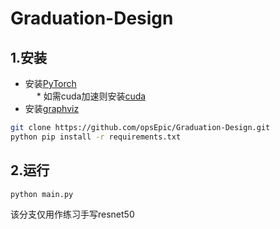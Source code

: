 # Graduation-Design
## 1.安装
+ 安装[PyTorch](https://pytorch.org/get-started/locally/)<br/>
&emsp; * 如需cuda加速则安装[cuda](https://developer.nvidia.com/cuda-toolkit-archive)
+ 安装[graphviz](https://graphviz.org/download/)
```bash
git clone https://github.com/opsEpic/Graduation-Design.git
python pip install -r requirements.txt
```
## 2.运行
```bash
python main.py
```

该分支仅用作练习手写resnet50
